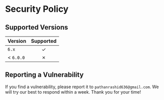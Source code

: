# Security Policy

## Supported Versions

| Version   | Supported |
|:----------|:---------:|
| `6.x`     |     ✓     |
| < `6.0.0` |     ✗     |

## Reporting a Vulnerability

If you find a vulnerability, please report it to `pathanrashid636@gmail.com`.
We will try our best to respond within a week. Thank you for your time!
